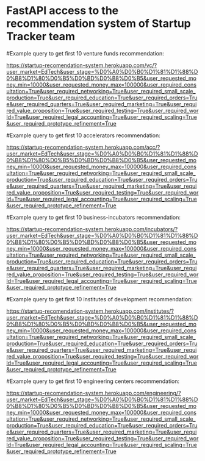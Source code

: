 # FastAPI access to the recommendation system of Startup Tracker team


#Example query to get first 10 venture funds recommendation:

https://startup-recomendation-system.herokuapp.com/vc/?user_market=EdTech&user_stage=%D0%A0%D0%B0%D1%81%D1%88%D0%B8%D1%80%D0%B5%D0%BD%D0%B8%D0%B5&user_requested_money_min=10000&user_requested_money_max=100000&user_required_consultation=True&user_required_networking=True&user_required_small_scale_production=True&user_required_education=True&user_required_orders=True&user_required_quarters=True&user_required_marketing=True&user_required_value_proposition=True&user_required_testing=True&user_required_world=True&user_required_legal_accounting=True&user_required_scaling=True&user_required_prototype_refinement=True

#Example query to get first 10 accelerators recommendation:

https://startup-recomendation-system.herokuapp.com/acc/?user_market=EdTech&user_stage=%D0%A0%D0%B0%D1%81%D1%88%D0%B8%D1%80%D0%B5%D0%BD%D0%B8%D0%B5&user_requested_money_min=10000&user_requested_money_max=100000&user_required_consultation=True&user_required_networking=True&user_required_small_scale_production=True&user_required_education=True&user_required_orders=True&user_required_quarters=True&user_required_marketing=True&user_required_value_proposition=True&user_required_testing=True&user_required_world=True&user_required_legal_accounting=True&user_required_scaling=True&user_required_prototype_refinement=True

#Example query to get first 10 business-incubators recommendation:

https://startup-recomendation-system.herokuapp.com/incubators/?user_market=EdTech&user_stage=%D0%A0%D0%B0%D1%81%D1%88%D0%B8%D1%80%D0%B5%D0%BD%D0%B8%D0%B5&user_requested_money_min=10000&user_requested_money_max=100000&user_required_consultation=True&user_required_networking=True&user_required_small_scale_production=True&user_required_education=True&user_required_orders=True&user_required_quarters=True&user_required_marketing=True&user_required_value_proposition=True&user_required_testing=True&user_required_world=True&user_required_legal_accounting=True&user_required_scaling=True&user_required_prototype_refinement=True

#Example query to get first 10 institutes of development recommendation:

https://startup-recomendation-system.herokuapp.com/institutes/?user_market=EdTech&user_stage=%D0%A0%D0%B0%D1%81%D1%88%D0%B8%D1%80%D0%B5%D0%BD%D0%B8%D0%B5&user_requested_money_min=10000&user_requested_money_max=100000&user_required_consultation=True&user_required_networking=True&user_required_small_scale_production=True&user_required_education=True&user_required_orders=True&user_required_quarters=True&user_required_marketing=True&user_required_value_proposition=True&user_required_testing=True&user_required_world=True&user_required_legal_accounting=True&user_required_scaling=True&user_required_prototype_refinement=True

#Example query to get first 10 engineering centers recommendation:

https://startup-recomendation-system.herokuapp.com/engineering/?user_market=EdTech&user_stage=%D0%A0%D0%B0%D1%81%D1%88%D0%B8%D1%80%D0%B5%D0%BD%D0%B8%D0%B5&user_requested_money_min=10000&user_requested_money_max=100000&user_required_consultation=True&user_required_networking=True&user_required_small_scale_production=True&user_required_education=True&user_required_orders=True&user_required_quarters=True&user_required_marketing=True&user_required_value_proposition=True&user_required_testing=True&user_required_world=True&user_required_legal_accounting=True&user_required_scaling=True&user_required_prototype_refinement=True